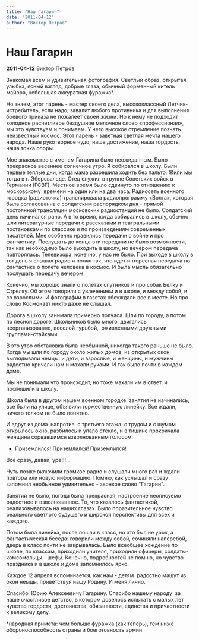 ```yaml
---
title: "Наш Гагарин"
date: "2011-04-12"
author: "Виктор Петров"
---
```


# Наш Гагарин

**2011-04-12** Виктор Петров

Знакомая всем и удивительная фотография. Светлый образ, открытая улыбка, ясный взгляд, добрые глаза, обычный форменный китель майора, небольшая аккуратная фуражка*.

Но знаем, этот парень - мастер своего дела, высококлассный Летчик-истребитель, если надо, завалит любого противника и для выполнения боевого приказа не пожалеет своей жизни. Но к нему не подходит холодное расчетливое бездушное мелочное слово «профессионал»,  мы это чувствуем и понимаем. У него высокое стремление познать неизвестный космос. Этот парень - заветная светлая мечта нашего народа. Наше рукотворное чудо, наше достижение, наша гордость, наша точка опоры.

Мое знакомство с именем Гагарина было неожиданным. Было прекрасное весеннее солнечное утро. Я собирался в школу. Были первые теплые дни, когда мама разрешила ходить без пальто. Жили мы тогда в г. Эберсвальде. Отец служил в группе Советских войск в Германии (ГСВГ). Местное время было сдвинуто по отношению к московскому  времени на один или на два часа. Радиосеть военного городка (радиоточка) транслировала радиопрограмму «Волга», которая была согласованна с солдатским распорядком дня - прямой постоянной трансляции московских радиостанций не было. Солдатский день начинался рано. А в то время, когда собирались в школу, обычно шли литературные передачи с рассказами и театральными постановками по классике и по произведениям современных писателей. Мне особенно нравились передачи о войне и про фантастику. Послушать до конца эти передачи не было возможности, так как необходимо было выходить в школу, но вечером передача повторялась. Телевизора, конечно, у нас не было. При выходе в школу в тот день я слышал радио и понял так, что идет интересная передача по фантастике о полете человека в космос. И была мысль обязательно послушать передачу вечером.

Конечно, мы хорошо знали о полетах спутников и про собак Белку и Стрелку. Об этом говорили с увлечением и в школе, и между собой, и со взрослыми. И фотографии в газетах обсуждали все в месте. Но про слово Космонавт никто даже не слышал.

Дорога в школу занимала примерно полчаса. Шли по городу, а потом по лесной дороге. Школьников было много, двигались неорганизованно, веселой гурьбой,  оживленными дружными группами-стайками. 

В это утро обстановка была необычной, никогда такого раньше не было. Когда мы шли по городу около жилых домов, из открытых окон выглядывали немцы: и дети, и взрослые, и женщины, и мужчины радостно кричали нам и махали руками. И так было почти в каждом доме.

Мы не понимали что происходит, но тоже махали им в ответ, и поспешили в школу.

Школа была в другом нашем военном городке, занятия не начинались, все были на улице, объявили торжественную линейку. Все ждали, ничего толком не было понятно.

И вдруг из дома  напротив  с третьего этажа  с трудом и с шумом открылось окно, разбилось и упало стекло, и в тишине прокричала женщина сорвавшимся взволнованным голосом:

- Приземлился! Приземлился! Приземлился!

Все сразу, давай, ура!!!...

Чуть позже включили громкое радио и слушали много раз и ждали повтора или новую информацию. Помню, как услышал и сразу запомнил необычное удивительно - звонкое слово "Гагарин". 

Занятий не было, погода была прекрасная, настроение неописуемо радостное и взволнованное. То, что казалось фантастикой, реализовывалось на наших глазах. Было поразительное чувство реального светлого будущего и широкой перспективы для всех и каждого.

Потом была линейка, после пошли в класс, но это был не урок, а фантастическая беседа: говорили между собой, сочиняли наперебой, дверь в класс почти не закрывалась. Было всеобщее хождение по школе, по классам, приходили учителя, приходили офицеры, солдаты-комсомольцы - шефы. Конечно, подробностей не помню, но чувство праздника и в школе и дома запомнилось ярко.

Каждое 12 апреля вспоминается, как нам - детям  радостно машут из окон немцы, приветствуя нашу Родину. И меня лично.

Спасибо  Юрию Алексеевичу Гагарину. Спасибо нашему народу  за наше счастливое детство, в котором довелось испытать с малых лет чувство гордости, достоинства, обязанности, единства и причастности к великому делу.

*народная примета: чем больше фуражка (как теперь), тем ниже обороноспособность страны и боеготовность армии.